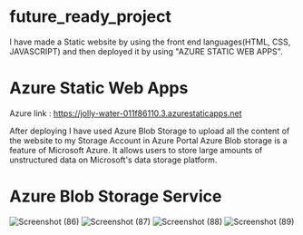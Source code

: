 # future_ready_project
I have made a Static website by using the front end languages(HTML, CSS, JAVASCRIPT) and then deployed it by using "AZURE STATIC WEB APPS".
# Azure Static Web Apps
Azure link : https://jolly-water-011f86110.3.azurestaticapps.net

After deploying I have used Azure Blob Storage to upload all the content of the website to my Storage Account in Azure Portal Azure Blob storage is a feature of Microsoft Azure. It allows users to store large amounts of unstructured data on Microsoft's data storage platform.
# Azure Blob Storage Service
![Screenshot (86)](https://github.com/ans888888/future_reay_project/assets/118046504/0fc4872e-346f-4eb2-a67a-e3fbcb6f9b48)
![Screenshot (87)](https://github.com/ans888888/future_reay_project/assets/118046504/aa6f01f7-44d7-4ab5-b0f1-d409e4943016)
![Screenshot (88)](https://github.com/ans888888/future_reay_project/assets/118046504/17214d8b-1267-49b1-bd6c-1b44c4d8d2ed)
![Screenshot (89)](https://github.com/ans888888/future_reay_project/assets/118046504/1298c719-9229-4a57-b84d-89b28d059c37)
